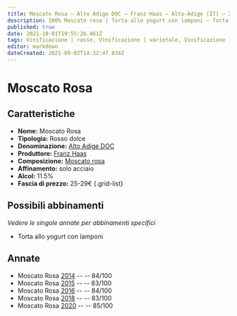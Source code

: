 ```yaml
---
title: Moscato Rosa – Alto Adige DOC – Franz Haas – Alto-Adige (IT) – 25-29€ – 2★-3★
description: 100% Moscato rosa | Torta allo yogurt con lamponi – Torta Sacher – Cioccolato
published: true
date: 2021-10-01T19:55:26.461Z
tags: Vinificazione | rosso, Vinificazione | varietale, Vinificazione | dolce, Valutazioni | 2 stelle, Regione | Alto-Adige (IT), Prezzi | 25-29€, Alimento | torta allo yogurt, Aromatizzazione | con lamponi, Alimento | Torta Sacher, Alimento | Cioccolato
editor: markdown
dateCreated: 2021-09-02T14:32:47.834Z
---
```


# Moscato Rosa

## Caratteristiche
- **Nome:** Moscato Rosa
- **Tipologia:** Rosso dolce
- **Denominazione:** [Alto Adige DOC](/denominazioni/Italia/Alto-Adige/DOC/Alto-Adige)
- **Produttore:** [Franz Haas](/produttori/Italia/Alto-Adige/Franz-Haas) 
- **Composizione:** [Moscato rosa](/vitigni/Italia/bacca-nera/moscato-rosa)
- **Affinamento:** solo acciaio
- **Alcol:** 11.5%
- **Fascia di prezzo:** 25-29€
{.grid-list}

## Possibili abbinamenti
*Vedere le singole annate per abbinamenti specifici*

- Torta allo yogurt con lamponi


## Annate
- Moscato Rosa [2014](/vini/Italia/Alto-Adige/Franz-Haas/Moscato-Rosa/2014) -- <span class="star-2"></span> -- 84/100 
- Moscato Rosa [2015](/vini/Italia/Alto-Adige/Franz-Haas/Moscato-Rosa/2015) -- <span class="star-2"></span> -- 83/100 
- Moscato Rosa [2016](/vini/Italia/Alto-Adige/Franz-Haas/Moscato-Rosa/2016) -- <span class="star-2"></span> -- 84/100  
- Moscato Rosa [2018](/vini/Italia/Alto-Adige/Franz-Haas/Moscato-Rosa/2018) -- <span class="star-2"></span> -- 83/100  
- Moscato Rosa [2020](/vini/Italia/Alto-Adige/Franz-Haas/Moscato-Rosa/2020) -- <span class="star-3"></span> -- 85/100  